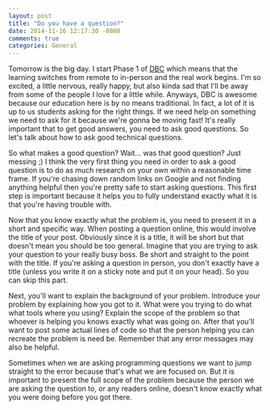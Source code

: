 ```yaml
---
layout: post
title: "Do you have a question?"
date: 2014-11-16 12:17:30 -0800
comments: true
categories: General
---
```


<p>Tomorrow is the big day. I start Phase 1 of <a href="http://devbootcamp.com">DBC</a> which means that the learning switches from remote to in-person and the real work begins. I'm so excited, a little nervous, really happy, but also kinda sad that I'll be away from some of the people I love for a little while. Anyways, DBC is awesome because our education here is by no means traditional. In fact, a lot of it is up to us students asking for the right things. If we need help on something we need to ask for it because we're gonna be moving fast! It's really important that to get good answers, you need to ask good questions. So let's talk about how to ask good technical questions.</p>
<!-- more -->
<p>So what makes a good question? Wait... was that good question? Just messing ;) I think the very first thing you need in order to ask a good question is to do as much research on your own within a reasonable time frame. If you're chasing down random links on Google and not finding anything helpful then you're pretty safe to start asking questions. This first step is important because it helps you to fully understand exactly what it is that you're having trouble with.</p>

<p>Now that you know exactly what the problem is, you need to present it in a short and specific way. When posting a question online, this would involve the title of your post. Obviously since it is a title, it will be short but that doesn't mean you should be too general. Imagine that you are trying to ask your question to your really busy boss. Be short and straight to the point with the title. If you're asking a question in person, you don't exactly have a title (unless you write it on a sticky note and put it on your head). So you can skip this part.</p>

<p>Next, you'll want to explain the background of your problem. Introduce your problem by explaining how you got to it. What were you trying to do what what tools where you using? Explain the scope of the problem so that whoever is helping you knows exactly what was going on. After that you'll want to post some actual lines of code so that the person helping you can recreate the problem is need be. Remember that any error messages may also be helpful.</p>

<p>Sometimes when we are asking programming questions we want to jump straight to the error because that's what we are focused on. But it is important to present the full scope of the problem because the person we are asking the question to, or any readers online, doesn't know exactly what you were doing before you got there.</p>